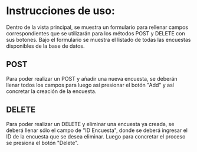 # Instrucciones de uso:

Dentro de la vista principal, se muestra un formulario para rellenar campos correspondientes que se utilizarán para los métodos POST y DELETE con sus botones. Bajo el formulario se muestra el listado de todas las encuestas disponibles de la base de datos.

## POST

Para poder realizar un POST y añadir una nueva encuesta, se deberán llenar todos los campos para luego así presionar el botón "Add" y así concretar la creación de la encuesta.

## DELETE

Para poder realizar un DELETE y eliminar una encuesta ya creada, se deberá llenar sólo el campo de "ID Encuesta", donde se deberá ingresar el ID de la encuesta que se desea eliminar. Luego para concretar el proceso se presiona el botón "Delete".
